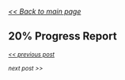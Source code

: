 _[<< Back to main page](https://maggievu.github.io/learning-reactjs/)_

## 20% Progress Report


_<sub>[<< previous post](week-10-15)</sub>_

_<sub>next post >>[](week-10-29)</sub>_
